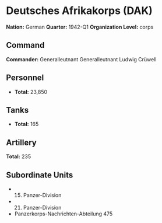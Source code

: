# Deutsches Afrikakorps (DAK)

**Nation:** German
**Quarter:** 1942-Q1
**Organization Level:** corps

## Command

**Commander:** Generalleutnant Generalleutnant Ludwig Crüwell

## Personnel

- **Total:** 23,850

## Tanks

- **Total:** 165

## Artillery

**Total:** 235

## Subordinate Units

- 15. Panzer-Division
- 21. Panzer-Division
- Panzerkorps-Nachrichten-Abteilung 475

